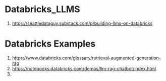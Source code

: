 # Databricks_LLMS

1.  https://seattledataguy.substack.com/p/building-llms-on-databricks

# Databricks Examples
1. https://www.databricks.com/glossary/retrieval-augmented-generation-rag
2. https://notebooks.databricks.com/demos/llm-rag-chatbot/index.html
3. 
